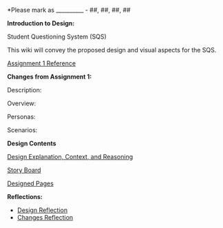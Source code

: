 *Please mark as __________ - ##, ##, ##, ##

**Introduction to Design:**

Student Questioning System (SQS)

This wiki will convey the proposed design and visual aspects for the SQS. 

[Assignment 1 Reference](https://gitlab.ecs.vuw.ac.nz/andrewelli/swen-303/-/wikis/Assignment-1-Home)

**Changes from Assignment 1:**

Description:

Overview:

Personas:

Scenarios:

**Design Contents**

[Design Explanation, Context, and Reasoning](https://gitlab.ecs.vuw.ac.nz/andrewelli/swen-303/-/wikis/Design/Design-Explanation)

[Story Board](https://gitlab.ecs.vuw.ac.nz/andrewelli/swen-303/-/wikis/Design/Story-Board)

[Designed Pages](https://gitlab.ecs.vuw.ac.nz/andrewelli/swen-303/-/wikis/Design/Designed-Pages)


**Reflections:**
*  [Design Reflection](https://gitlab.ecs.vuw.ac.nz/andrewelli/swen-303/-/wikis/Reflections/Design-Reflection)
*  [Changes Reflection](https://gitlab.ecs.vuw.ac.nz/andrewelli/swen-303/-/wikis/Reflections/Changes-Reflection)